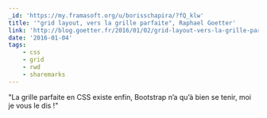 ```yaml
---
_id: 'https://my.framasoft.org/u/borisschapira/?fQ_klw'
title: '"grid layout, vers la grille parfaite", Raphael Goetter'
link: 'http://blog.goetter.fr/2016/01/02/grid-layout-vers-la-grille-parfaite/'
date: '2016-01-04'
tags:
    - css
    - grid
    - rwd
    - sharemarks
---
```


<div class="markdown"><p>&quot;La grille parfaite en CSS existe enfin, Bootstrap n’a qu’à bien se tenir, moi je vous le dis !&quot;
</p></div>
